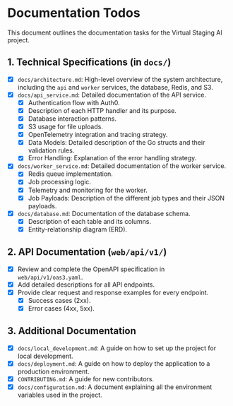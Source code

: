 # Documentation Todos

This document outlines the documentation tasks for the Virtual Staging AI project.

## 1. Technical Specifications (in `docs/`)

-   [x] `docs/architecture.md`: High-level overview of the system architecture, including the `api` and `worker` services, the database, Redis, and S3.
-   [x] `docs/api_service.md`: Detailed documentation of the API service.
    -   [x] Authentication flow with Auth0.
    -   [x] Description of each HTTP handler and its purpose.
    -   [x] Database interaction patterns.
    -   [x] S3 usage for file uploads.
    -   [x] OpenTelemetry integration and tracing strategy.
    -   [x] Data Models: Detailed description of the Go structs and their validation rules.
    -   [x] Error Handling: Explanation of the error handling strategy.
-   [x] `docs/worker_service.md`: Detailed documentation of the worker service.
    -   [x] Redis queue implementation.
    -   [x] Job processing logic.
    -   [x] Telemetry and monitoring for the worker.
    -   [x] Job Payloads: Description of the different job types and their JSON payloads.
-   [x] `docs/database.md`: Documentation of the database schema.
    -   [x] Description of each table and its columns.
    -   [x] Entity-relationship diagram (ERD).

## 2. API Documentation (`web/api/v1/`)

-   [x] Review and complete the OpenAPI specification in `web/api/v1/oas3.yaml`.
-   [x] Add detailed descriptions for all API endpoints.
-   [x] Provide clear request and response examples for every endpoint.
    -   [x] Success cases (2xx).
    -   [x] Error cases (4xx, 5xx).

## 3. Additional Documentation

-   [x] `docs/local_development.md`: A guide on how to set up the project for local development.
-   [x] `docs/deployment.md`: A guide on how to deploy the application to a production environment.
-   [x] `CONTRIBUTING.md`: A guide for new contributors.
-   [x] `docs/configuration.md`: A document explaining all the environment variables used in the project.